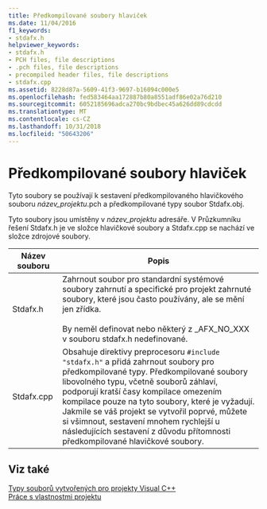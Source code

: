 ```yaml
---
title: Předkompilované soubory hlaviček
ms.date: 11/04/2016
f1_keywords:
- stdafx.h
helpviewer_keywords:
- stdafx.h
- PCH files, file descriptions
- .pch files, file descriptions
- precompiled header files, file descriptions
- stdafx.cpp
ms.assetid: 8228d87a-5609-41f3-9697-b16094c000e5
ms.openlocfilehash: fed583464aa172887b80a8551adf86e02a76d210
ms.sourcegitcommit: 6052185696adca270bc9bdbec45a626dd89cdcdd
ms.translationtype: MT
ms.contentlocale: cs-CZ
ms.lasthandoff: 10/31/2018
ms.locfileid: "50643206"
---
```

# <a name="precompiled-header-files"></a>Předkompilované soubory hlaviček

Tyto soubory se používají k sestavení předkompilovaného hlavičkového souboru *název_projektu*.pch a předkompilované typy soubor Stdafx.obj.

Tyto soubory jsou umístěny v *název_projektu* adresáře. V Průzkumníku řešení Stdafx.h je ve složce hlavičkové soubory a Stdafx.cpp se nachází ve složce zdrojové soubory.

|Název souboru|Popis|
|---------------|-----------------|
|Stdafx.h|Zahrnout soubor pro standardní systémové soubory zahrnutí a specifické pro projekt zahrnuté soubory, které jsou často používány, ale se mění jen zřídka.<br /><br /> By neměl definovat nebo některý z _AFX_NO_XXX v souboru stdafx.h nedefinované.|
|Stdafx.cpp|Obsahuje direktivy preprocesoru `#include "stdafx.h"` a přidá zahrnout soubory pro předkompilované typy. Předkompilované soubory libovolného typu, včetně souborů záhlaví, podporují kratší časy kompilace omezením kompilace pouze na tyto soubory, které je vyžadují. Jakmile se váš projekt se vytvořil poprvé, můžete si všimnout, sestavení mnohem rychlejší u následujících sestavení z důvodu přítomnosti předkompilované hlavičkové soubory.|

## <a name="see-also"></a>Viz také

[Typy souborů vytvořených pro projekty Visual C++](../ide/file-types-created-for-visual-cpp-projects.md)<br>
[Práce s vlastnostmi projektu](../ide/working-with-project-properties.md)